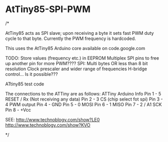 # AtTiny85-SPI-PWM
/*
 
 AtTiny85 acts as SPI slave; upon receiving a byte it sets fast PWM duty cycle to that byte. Currently the PWM frequency is hardcoded.
 
 This uses the AtTiny85 Arduino core available on code.google.com
 
 TODO:
   Store values (frequency etc.) in EEPROM
   Multiplex SPI pins to free up another pin for more PWM????
   SPI:
     Multi bytes OR less than 8 bit resolution
     Clock prescaler and wider range of frequencies
     H-bridge control... Is it possible???
 
 ATtiny85 test code
 
 The connections to the ATTiny are as follows:
 ATTiny    Arduino    Info
 Pin  1  - 5          RESET / Rx (Not receiving any data)
 Pin  2  - 3          CS (chip select fot spi)
 Pin  3  - 4          PWM output
 Pin  4  -            GND
 Pin  5  - 0          MOSI
 Pin  6  - 1          MISO
 Pin  7  - 2 / A1     SCK
 Pin  8  -   +Vcc
 
 SEE:
 http://www.technoblogy.com/show?LE0
 http://www.technoblogy.com/show?KVO

 */
